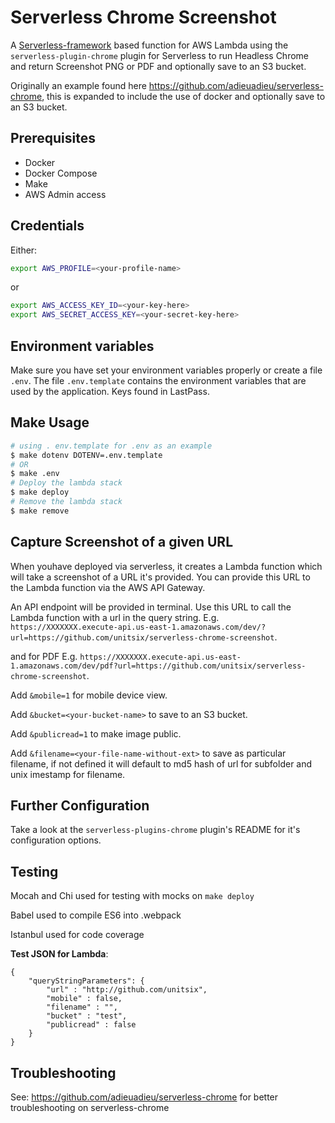 # Serverless Chrome Screenshot

A [Serverless-framework](https://github.com/serverless/serverless) based function for AWS Lambda using the `serverless-plugin-chrome` plugin for Serverless to run Headless Chrome and return Screenshot PNG or PDF and optionally save to an S3 bucket.

Originally an example found here <https://github.com/adieuadieu/serverless-chrome>, this is expanded to include the use of docker and optionally save to an S3 bucket.

## Prerequisites

- Docker
- Docker Compose
- Make
- AWS Admin access

## Credentials

Either:

```bash
export AWS_PROFILE=<your-profile-name>
```

or

```bash
export AWS_ACCESS_KEY_ID=<your-key-here>
export AWS_SECRET_ACCESS_KEY=<your-secret-key-here>
```

## Environment variables

Make sure you have set your environment variables properly or create a file `.env`. The file `.env.template` contains the environment variables that are used by the application. Keys found in LastPass.

## Make Usage

```bash
# using . env.template for .env as an example
$ make dotenv DOTENV=.env.template
# OR 
$ make .env
# Deploy the lambda stack
$ make deploy
# Remove the lambda stack
$ make remove
```

## Capture Screenshot of a given URL

When youhave deployed via serverless, it creates a Lambda function which will take a screenshot of a URL it's provided. You can provide this URL to the Lambda function via the AWS API Gateway.

An API endpoint will be provided in terminal. Use this URL to call the Lambda function with a url in the query string. E.g. `https://XXXXXXX.execute-api.us-east-1.amazonaws.com/dev/?url=https://github.com/unitsix/serverless-chrome-screenshot`.

and for PDF E.g. `https://XXXXXXX.execute-api.us-east-1.amazonaws.com/dev/pdf?url=https://github.com/unitsix/serverless-chrome-screenshot`.

Add `&mobile=1` for mobile device view.

Add `&bucket=<your-bucket-name>` to save to an S3 bucket.

Add `&publicread=1` to make image public.

Add `&filename=<your-file-name-without-ext>` to save as particular filename, if not defined it will default to md5 hash of url for subfolder and unix imestamp for filename.

## Further Configuration

Take a look at the `serverless-plugins-chrome` plugin's README for it's configuration options.

## Testing

Mocah and Chi used for testing with mocks on `make deploy`

Babel used to compile ES6 into .webpack

Istanbul used for code coverage

**Test JSON for Lambda**:

```
{
    "queryStringParameters": {
        "url" : "http://github.com/unitsix",
        "mobile" : false,
        "filename" : "",
        "bucket" : "test",
        "publicread" : false
    }
}
```

## Troubleshooting

See: <https://github.com/adieuadieu/serverless-chrome> for better troubleshooting on serverless-chrome